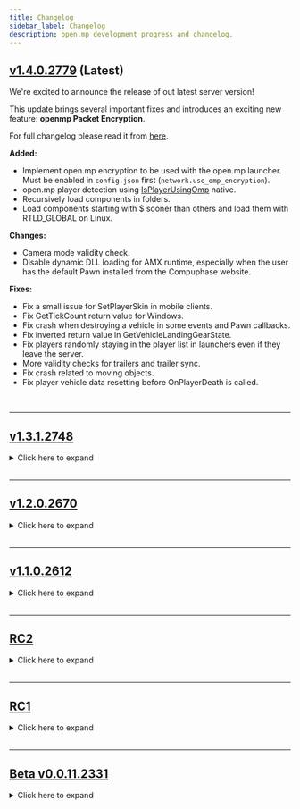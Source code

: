 ```yaml
---
title: Changelog
sidebar_label: Changelog
description: open.mp development progress and changelog.
---
```


## **[v1.4.0.2779](https://github.com/openmultiplayer/open.mp/releases/tag/v1.4.0.2779) (Latest)**

We're excited to announce the release of out latest server version!

This update brings several important fixes and introduces an exciting new feature: **openmp Packet Encryption**.

For full changelog please read it from [here](https://github.com/openmultiplayer/open.mp/releases/tag/v1.4.0.2779).

**Added:**

- Implement open.mp encryption to be used with the open.mp launcher. Must be enabled in `config.json` first (`network.use_omp_encryption`).
- open.mp player detection using [IsPlayerUsingOmp](scripting/functions/IsPlayerUsingOmp) native.
- Recursively load components in folders.
- Load components starting with $ sooner than others and load them with RTLD_GLOBAL on Linux.

**Changes:**

- Camera mode validity check.
- Disable dynamic DLL loading for AMX runtime, especially when the user has the default Pawn installed from the Compuphase website.

**Fixes:**

- Fix a small issue for SetPlayerSkin in mobile clients.
- Fix GetTickCount return value for Windows.
- Fix crash when destroying a vehicle in some events and Pawn callbacks.
- Fix inverted return value in GetVehicleLandingGearState.
- Fix players randomly staying in the player list in launchers even if they leave the server.
- More validity checks for trailers and trailer sync.
- Fix crash related to moving objects.
- Fix player vehicle data resetting before OnPlayerDeath is called.

<br />

<hr />

## [v1.3.1.2748](https://github.com/openmultiplayer/open.mp/releases/tag/v1.3.1.2748)

<details>
<summary>Click here to expand</summary>

A new version of open.mp server is finally out, there has been a lot of fixes, bunch of performance improvements, and a few additions.

Our launcher also now received a new update which you can get by simply opening your launcher and updating it through the update dialog. For changelog please read it from here: https://github.com/openmultiplayer/launcher/releases/tag/v1.4.0

### Server

**Added:**

- Add server logo config variable to [config.json](server/config.json), allowing servers to set a logo to be shown in our launcher and discord status.
- Add more data validity checks for dialog responses.
- Add validity checks for menu rows.
- Add human readable HTTP errors.
- New definition for general SA-MP API compatibility. (`#define SAMP_COMPAT`)
- New definition to silence legacy scripting api warnings. (`#define LEGACY_SCRIPTING_API`)

**Changes:**

- Remove unnecessary OnPlayerConnect and OnPlayerDisconnect when a side script (filterscript) is (un)loaded. Instead introduced [OnScriptLoadPlayer](scripting/callbacks/OnScriptLoadPlayer) and [OnScriptUnloadPlayer](scripting/callbacks/OnScriptUnloadPlayer) callbacks.
- Remove bunch of pawn native deprecation from runtime warnings.
- Check CDN URL validity.
- Stop spectator sync being broadcasted.
- Default values for health and armour.
- Improve performance for responding to Scores And Pings RPC. (scoreboard)
- Change invalid weapon slot to `-1`

**Fixes:**

- Fix the infamous RakNet crash we've been dealing with since the beginning, affecting a few servers.
- Fix string not shown in rare cases of using format.
- Fix the problem with crashdetect not being able to find file name and line number when more than one script was loaded.
- Fix a lot of RakNet crashes and safer internal memory management.
- Fix several connection issues and proper internal player pool cleanups.
- Fix [GetGameText](scripting/functions/GetGameText) function giving incorrect/corrupt values.
- Fix open.mp windows version not loading when user's windows is set to a language with non-ascii names.
- Fix callback headings in `qawno/filterscript.new` and `qawno/gamemode.new` files.

</details>

<br />

<hr />

## [v1.2.0.2670](https://github.com/openmultiplayer/open.mp/releases/tag/v1.2.0.2670)

<details>
<summary>Click here to expand</summary>

We encourage every open.mp server to update to this version. There has been not only noticeable performance improvements, but also **critical security fixes**.

### Server

**Added:**

- New config variables to set banners and discord invite link to be shown in [open.mp launcher](https://github.com/openmultiplayer/launcher/releases/latest).
- New config variable for join messages. (`logging.log_connection_messages`)
- New config variable for animation validation. (`game.validate_animations`)
- New definition to allow mixed spelling functions in your code. (`#define MIXED_SPELLINGS`)

**Fixes:**

- A few security fixes.
- Announcer system now uses IPv4 by default, instead of using IPv6 when it's available.
- Fix `Get(Player)ObjectMaterial(Text)` returning colours in the wrong format and modelid.
- Fix `Get(Player)Gravity` returning integer instead of float.
- Validate damage reasons (weapons) in various places.
- Synchronize bans so multiple players are banned at once if needed.

</details>

<br />

<hr />

## [v1.1.0.2612](https://github.com/openmultiplayer/open.mp/releases/tag/v1.1.0.2612)

<details>
<summary>Click here to expand</summary>

open.mp is now out of RC phase, and we are happy to announce we are finally stable enough to go down the consistent development road. with v1.1.0.2612, we fixed a lot of bugs and issues, and resolved so many behavior differences. so make sure you update to latest builds and run your server smoothly.

open.mp launcher is finally out, you can now reliably browse servers, select a server you want to play on, and join it!
Bringing a lot of new features into it, you're going to have a much better experience compared to old experience you always had to have with samp launcher.
It can be found at https://github.com/openmultiplayer/launcher/releases

### Server

**Added:**

- x64 version of omp-server.
- Add `.so` to plugin names automatically.

**Changes:**

- Return `estimatedTime` in `Move(Player)Object` functions.

**Fixes:**

- Fixed `GetVehicleLastDriver` returning 0 when invalid `vehicleid` is passed.

</details>

<br />

<hr />

## [RC2](https://github.com/openmultiplayer/open.mp/releases/tag/v1-RC2)

<details>
<summary>Click here to expand</summary>

Release Candidate 2 (RC2) of the open.mp server.

### Server

**New functions:**

- [GetPlayerMarkerForPlayer](scripting/functions/GetPlayerMarkerForPlayer)

**Deprecated functions:**

- GetPlayer3DTextLabelVirtualW
- SetPlayer3DTextLabelDrawDist
- GetPlayer3DTextLabelDrawDist
- SendClientMessagef
- GameTextForPlayerf
- SendPlayerMessageToPlayerf
- SendClientMessageToAllf
- GameTextForAllf
- SendPlayerMessageToAllf
- SendRconCommandf
- AllowAdminTeleport
- GetPlayerPoolSize
- GetVehiclePoolSize
- GetActorPoolSize
- GetServerVarAsString
- GetServerVarAsFloat
- TextDrawColor
- TextDrawBoxColor
- TextDrawBackgroundColor
- TextDrawSetPreviewVehCol
- PlayerTextDrawColor
- PlayerTextDrawBoxColor
- PlayerTextDrawBackgroundColor
- PlayerTextDrawSetPreviewVehCol
- TextDrawGetColor
- TextDrawGetBoxColor
- TextDrawGetBackgroundColor
- TextDrawGetPreviewVehCol
- PlayerTextDrawGetColor
- PlayerTextDrawGetBoxColor
- PlayerTextDrawGetBackgroundCol
- PlayerTextDrawGetPreviewVehCol
- db_num_rows
- db_get_mem_handle
- db_get_result_mem_handle
- SelectObject
- EditObject
- EditPlayerObject
- CancelEdit
- SetObjectsDefaultCameraCol
- SetObjectNoCameraCol
- IsObjectNoCameraCol
- SetPlayerObjectNoCameraCol
- IsPlayerObjectNoCameraCol
- GetPlayerCameraTargetPlayerObj
- GetObjectTarget
- GetPlayerObjectTarget
- GetPlayerDialog
- fmkdir
- dcreate
- GetVehicleTower
- ChangeVehicleColor

**Fixes:**

- Fix `.so` being required on Linux legacy plugins.
- Attached objects are correctly shown to other players.
- Fix a crash when loading invalid pawn memory.

</details>

<br />

<hr />

## [RC1](https://github.com/openmultiplayer/open.mp/releases/tag/v1-RC1)

<details>
<summary>Click here to expand</summary>

[Release Candidate 1 (RC1)](https://www.open.mp/blog/release-candidate-1) of the open.mp server! We're now out of beta.

### Server

**Added:**

- Added `\{Float, _\}:...` to `AddMenuItem`, `Create3DTextLabel`, `CreateMenu`, `CreatePlayer3DTextLabel`, `CreatePlayerTextDraw`, `GameTextForAll`, `GameTextForPlayer`, `PlayerTextDrawSetString`, `SendClientMessage`, `SendClientMessageToAll`, `SendRconCommand`, `SetMenuColumnHeader`, `SetObjectMaterialText`, `SetPlayerObjectMaterialText`, `SetPVarString`, `SetSVarString`, `ShowPlayerDialog`, `TextDrawCreate`, `TextDrawSetString`, `Update3DTextLabelText`, `UpdatePlayer3DTextLabelText` functions. They all format now.

**Fixes:**

- Memory reduction.

</details>

<br />

<hr />

## [Beta v0.0.11.2331](https://github.com/openmultiplayer/open.mp/releases/tag/v0.0.11.2331)

<details>
<summary>Click here to expand</summary>

### Server

**New functions:**

- [TogglePlayerWidescreen](scripting/functions/TogglePlayerWidescreen)
- [IsPlayerWidescreenToggled](scripting/functions/IsPlayerWidescreenToggled)
- [GetSpawnInfo](scripting/functions/GetSpawnInfo)
- [GetPlayerSkillLevel](scripting/functions/GetPlayerSkillLevel)
- [GetPlayerWeather](scripting/functions/GetPlayerWeather)
- [IsPlayerCheckpointActive](scripting/functions/IsPlayerCheckpointActive)
- [GetPlayerCheckpoint](scripting/functions/GetPlayerCheckpoint)
- [IsPlayerRaceCheckpointActive](scripting/functions/IsPlayerRaceCheckpointActive)
- [GetPlayerRaceCheckpoint](scripting/functions/GetPlayerRaceCheckpoint)
- [GetPlayerWorldBounds](scripting/functions/GetPlayerWorldBounds)
- [IsPlayerInModShop](scripting/functions/IsPlayerInModShop)
- [GetPlayerSirenState](scripting/functions/GetPlayerSirenState)
- [GetPlayerLandingGearState](scripting/functions/GetPlayerLandingGearState)
- [GetPlayerHydraReactorAngle](scripting/functions/GetPlayerHydraReactorAngle)
- [GetPlayerTrainSpeed](scripting/functions/GetPlayerTrainSpeed)
- [GetPlayerZAim](scripting/functions/GetPlayerZAim)
- [GetPlayerSurfingOffsets](scripting/functions/GetPlayerSurfingOffsets)
- [GetPlayerRotationQuat](scripting/functions/GetPlayerRotationQuat)
- [GetPlayerDialogID](scripting/functions/GetPlayerDialogID)
- [GetPlayerSpectateID](scripting/functions/GetPlayerSpectateID)
- [GetPlayerSpectateType](scripting/functions/GetPlayerSpectateType)
- [GetPlayerRawIp](scripting/functions/GetPlayerRawIp)
- [SetPlayerGravity](scripting/functions/SetPlayerGravity)
- [GetPlayerGravity](scripting/functions/GetPlayerGravity)
- [SetPlayerAdmin](scripting/functions/SetPlayerAdmin)
- [IsPlayerSpawned](scripting/functions/IsPlayerSpawned)
- [IsPlayerControllable](scripting/functions/IsPlayerControllable)
- [IsPlayerCameraTargetEnabled](scripting/functions/IsPlayerCameraTargetEnabled)
- [TogglePlayerGhostMode](scripting/functions/TogglePlayerGhostMode)
- [GetPlayerGhostMode](scripting/functions/GetPlayerGhostMode)
- [GetPlayerBuildingsRemoved](scripting/functions/GetPlayerBuildingsRemoved)
- [GetPlayerAttachedObject](scripting/functions/GetPlayerAttachedObject)
- [SendClientMessagef](scripting/functions/SendClientMessagef)
- [GameTextForPlayerf](scripting/functions/GameTextForPlayerf)
- [SendPlayerMessageToPlayerf](scripting/functions/SendPlayerMessageToPlayerf)
- [RemovePlayerWeapon](scripting/functions/RemovePlayerWeapon)
- [HidePlayerDialog](scripting/functions/HidePlayerDialog)
- [IsPlayerUsingOfficialClient](scripting/functions/IsPlayerUsingOfficialClient)
- [AllowPlayerTeleport](scripting/functions/AllowPlayerTeleport)
- [IsPlayerTeleportAllowed](scripting/functions/IsPlayerTeleportAllowed)
- [AllowPlayerWeapons](scripting/functions/AllowPlayerWeapons)
- [ArePlayerWeaponsAllowed](scripting/functions/ArePlayerWeaponsAllowed)
- [IsValidTextDraw](scripting/functions/IsValidTextDraw)
- [IsTextDrawVisibleForPlayer](scripting/functions/IsTextDrawVisibleForPlayer)
- [TextDrawGetString](scripting/functions/TextDrawGetString)
- [TextDrawSetPos](scripting/functions/TextDrawSetPos)
- [TextDrawGetLetterSize](scripting/functions/TextDrawGetLetterSize)
- [TextDrawGetTextSize](scripting/functions/TextDrawGetTextSize)
- [TextDrawGetPos](scripting/functions/TextDrawGetPos)
- [TextDrawGetColor](scripting/functions/TextDrawGetColor)
- [TextDrawGetBoxColor](scripting/functions/TextDrawGetBoxColor)
- [TextDrawGetBackgroundColor](scripting/functions/TextDrawGetBackgroundColor)
- [TextDrawGetShadow](scripting/functions/TextDrawGetShadow)
- [TextDrawGetOutline](scripting/functions/TextDrawGetOutline)
- [TextDrawGetFont](scripting/functions/TextDrawGetFont)
- [TextDrawIsBox](scripting/functions/TextDrawIsBox)
- [TextDrawIsProportional](scripting/functions/TextDrawIsProportional)
- [TextDrawIsSelectable](scripting/functions/TextDrawIsSelectable)
- [TextDrawGetAlignment](scripting/functions/TextDrawGetAlignment)
- [TextDrawGetPreviewModel](scripting/functions/TextDrawGetPreviewModel)
- [TextDrawGetPreviewRot](scripting/functions/TextDrawGetPreviewRot)
- [TextDrawGetPreviewVehCol](scripting/functions/TextDrawGetPreviewVehCol)
- [TextDrawSetStringForPlayer](scripting/functions/TextDrawSetStringForPlayer)
- [IsValidPlayerTextDraw](scripting/functions/IsValidPlayerTextDraw)
- [IsPlayerTextDrawVisible](scripting/functions/IsPlayerTextDrawVisible)
- [PlayerTextDrawGetString](scripting/functions/PlayerTextDrawGetString)
- [PlayerTextDrawSetPos](scripting/functions/PlayerTextDrawSetPos)
- [PlayerTextDrawGetLetterSize](scripting/functions/PlayerTextDrawGetLetterSize)
- [PlayerTextDrawGetTextSize](scripting/functions/PlayerTextDrawGetTextSize)
- [PlayerTextDrawGetPos](scripting/functions/PlayerTextDrawGetPos)
- [PlayerTextDrawGetColor](scripting/functions/PlayerTextDrawGetColor)
- [PlayerTextDrawGetBoxColor](scripting/functions/PlayerTextDrawGetBoxColor)
- [PlayerTextDrawGetBackgroundCol](scripting/functions/PlayerTextDrawGetBackgroundCol)
- [PlayerTextDrawGetShadow](scripting/functions/PlayerTextDrawGetShadow)
- [PlayerTextDrawGetOutline](scripting/functions/PlayerTextDrawGetOutline)
- [PlayerTextDrawGetFont](scripting/functions/PlayerTextDrawGetFont)
- [PlayerTextDrawIsBox](scripting/functions/PlayerTextDrawIsBox)
- [PlayerTextDrawIsProportional](scripting/functions/PlayerTextDrawIsProportional)
- [PlayerTextDrawIsSelectable](scripting/functions/PlayerTextDrawIsSelectable)
- [PlayerTextDrawGetAlignment](scripting/functions/PlayerTextDrawGetAlignment)
- [PlayerTextDrawGetPreviewModel](scripting/functions/PlayerTextDrawGetPreviewModel)
- [PlayerTextDrawGetPreviewRot](scripting/functions/PlayerTextDrawGetPreviewRot)
- [PlayerTextDrawGetPreviewVehCol](scripting/functions/PlayerTextDrawGetPreviewVehCol)
- [IsValidGangZone](scripting/functions/IsValidGangZone)
- [IsPlayerInGangZone](scripting/functions/IsPlayerInGangZone)
- [IsGangZoneVisibleForPlayer](scripting/functions/IsGangZoneVisibleForPlayer)
- [GangZoneGetColorForPlayer](scripting/functions/GangZoneGetColorForPlayer)
- [GangZoneGetFlashColorForPlayer](scripting/functions/GangZoneGetFlashColorForPlayer)
- [IsGangZoneFlashingForPlayer](scripting/functions/IsGangZoneFlashingForPlayer)
- [GangZoneGetPos](scripting/functions/GangZoneGetPos)
- [UseGangZoneCheck](scripting/functions/UseGangZoneCheck)
- [CreatePlayerGangZone](scripting/functions/CreatePlayerGangZone)
- [PlayerGangZoneDestroy](scripting/functions/PlayerGangZoneDestroy)
- [PlayerGangZoneShow](scripting/functions/PlayerGangZoneShow)
- [PlayerGangZoneHide](scripting/functions/PlayerGangZoneHide)
- [PlayerGangZoneFlash](scripting/functions/PlayerGangZoneFlash)
- [PlayerGangZoneStopFlash](scripting/functions/PlayerGangZoneStopFlash)
- [IsValidPlayerGangZone](scripting/functions/IsValidPlayerGangZone)
- [IsPlayerInPlayerGangZone](scripting/functions/IsPlayerInPlayerGangZone)
- [IsPlayerGangZoneVisible](scripting/functions/IsPlayerGangZoneVisible)
- [PlayerGangZoneGetColor](scripting/functions/PlayerGangZoneGetColor)
- [PlayerGangZoneGetFlashColor](scripting/functions/PlayerGangZoneGetFlashColor)
- [IsPlayerGangZoneFlashing](scripting/functions/IsPlayerGangZoneFlashing)
- [PlayerGangZoneGetPos](scripting/functions/PlayerGangZoneGetPos)
- [UsePlayerGangZoneCheck](scripting/functions/UsePlayerGangZoneCheck)
- [GetObjectDrawDistance](scripting/functions/GetObjectDrawDistance)
- [GetObjectMoveSpeed](scripting/functions/GetObjectMoveSpeed)
- [GetObjectTarget](scripting/functions/GetObjectTarget)
- [GetObjectMovingTargetPos](scripting/functions/GetObjectMovingTargetPos)
- [GetObjectMovingTargetRot](scripting/functions/GetObjectMovingTargetRot)
- [GetObjectAttachedData](scripting/functions/GetObjectAttachedData)
- [GetObjectAttachedOffset](scripting/functions/GetObjectAttachedOffset)
- [GetObjectSyncRotation](scripting/functions/GetObjectSyncRotation)
- [IsObjectMaterialSlotUsed](scripting/functions/IsObjectMaterialSlotUsed)
- [GetObjectMaterial](scripting/functions/GetObjectMaterial)
- [GetObjectMaterialText](scripting/functions/GetObjectMaterialText)
- [IsObjectNoCameraCol](scripting/functions/IsObjectNoCameraCol)
- [GetPlayerObjectDrawDistance](scripting/functions/GetPlayerObjectDrawDistance)
- [SetPlayerObjectMoveSpeed](scripting/functions/SetPlayerObjectMoveSpeed)
- [GetPlayerObjectMoveSpeed](scripting/functions/GetPlayerObjectMoveSpeed)
- [GetPlayerObjectTarget](scripting/functions/GetPlayerObjectTarget)
- [GetPlayerObjectMovingTargetPos](scripting/functions/GetPlayerObjectMovingTargetPos)
- [GetPlayerObjectMovingTargetRot](scripting/functions/GetPlayerObjectMovingTargetRot)
- [GetPlayerObjectAttachedData](scripting/functions/GetPlayerObjectAttachedData)
- [GetPlayerObjectAttachedOffset](scripting/functions/GetPlayerObjectAttachedOffset)
- [GetPlayerObjectSyncRotation](scripting/functions/GetPlayerObjectSyncRotation)
- [IsPlayerObjectMaterialSlotUsed](scripting/functions/IsPlayerObjectMaterialSlotUsed)
- [GetPlayerObjectMaterial](scripting/functions/GetPlayerObjectMaterial)
- [GetPlayerObjectMaterialText](scripting/functions/GetPlayerObjectMaterialText)
- [IsPlayerObjectNoCameraCol](scripting/functions/IsPlayerObjectNoCameraCol)
- [GetPlayerSurfingPlayerObjectID](scripting/functions/GetPlayerSurfingPlayerObjectID)
- [GetPlayerCameraTargetPlayerObj](scripting/functions/GetPlayerCameraTargetPlayerObj)
- [GetObjectType](scripting/functions/GetObjectType)
- [IsValidPickup](scripting/functions/IsValidPickup)
- [IsPickupStreamedIn](scripting/functions/IsPickupStreamedIn)
- [GetPickupPos](scripting/functions/GetPickupPos)
- [GetPickupModel](scripting/functions/GetPickupModel)
- [GetPickupType](scripting/functions/GetPickupType)
- [GetPickupVirtualWorld](scripting/functions/GetPickupVirtualWorld)
- [SetPickupPos](scripting/functions/SetPickupPos)
- [SetPickupModel](scripting/functions/SetPickupModel)
- [SetPickupType](scripting/functions/SetPickupType)
- [SetPickupVirtualWorld](scripting/functions/SetPickupVirtualWorld)
- [ShowPickupForPlayer](scripting/functions/ShowPickupForPlayer)
- [HidePickupForPlayer](scripting/functions/HidePickupForPlayer)
- [IsPickupHiddenForPlayer](scripting/functions/IsPickupHiddenForPlayer)
- [IsMenuDisabled](scripting/functions/IsMenuDisabled)
- [IsMenuRowDisabled](scripting/functions/IsMenuRowDisabled)
- [GetMenuColumns](scripting/functions/GetMenuColumns)
- [GetMenuItems](scripting/functions/GetMenuItems)
- [GetMenuPos](scripting/functions/GetMenuPos)
- [GetMenuColumnWidth](scripting/functions/GetMenuColumnWidth)
- [GetMenuColumnHeader](scripting/functions/GetMenuColumnHeader)
- [GetMenuItem](scripting/functions/GetMenuItem)
- [IsValid3DTextLabel](scripting/functions/IsValid3DTextLabel)
- [Is3DTextLabelStreamedIn](scripting/functions/Is3DTextLabelStreamedIn)
- [Get3DTextLabelText](scripting/functions/Get3DTextLabelText)
- [Get3DTextLabelColor](scripting/functions/Get3DTextLabelColor)
- [Get3DTextLabelPos](scripting/functions/Get3DTextLabelPos)
- [Set3DTextLabelDrawDistance](scripting/functions/Set3DTextLabelDrawDistance)
- [Get3DTextLabelDrawDistance](scripting/functions/Get3DTextLabelDrawDistance)
- [Get3DTextLabelLOS](scripting/functions/Get3DTextLabelLOS)
- [Set3DTextLabelLOS](scripting/functions/Set3DTextLabelLOS)
- [Set3DTextLabelVirtualWorld](scripting/functions/Set3DTextLabelVirtualWorld)
- [Get3DTextLabelVirtualWorld](scripting/functions/Get3DTextLabelVirtualWorld)
- [Get3DTextLabelAttachedData](scripting/functions/Get3DTextLabelAttachedData)
- [IsValidPlayer3DTextLabel](scripting/functions/IsValidPlayer3DTextLabel)
- [GetPlayer3DTextLabelText](scripting/functions/GetPlayer3DTextLabelText)
- [GetPlayer3DTextLabelColor](scripting/functions/GetPlayer3DTextLabelColor)
- [GetPlayer3DTextLabelPos](scripting/functions/GetPlayer3DTextLabelPos)
- [SetPlayer3DTextLabelDrawDist](scripting/functions/SetPlayer3DTextLabelDrawDist)
- [GetPlayer3DTextLabelDrawDist](scripting/functions/GetPlayer3DTextLabelDrawDist)
- [GetPlayer3DTextLabelLOS](scripting/functions/GetPlayer3DTextLabelLOS)
- [SetPlayer3DTextLabelLOS](scripting/functions/SetPlayer3DTextLabelLOS)
- [GetPlayer3DTextLabelVirtualW](scripting/functions/GetPlayer3DTextLabelVirtualW)
- [GetPlayer3DTextLabelAttached](scripting/functions/GetPlayer3DTextLabelAttached)
- [GetVehicleSpawnInfo](scripting/functions/GetVehicleSpawnInfo)
- [SetVehicleSpawnInfo](scripting/functions/SetVehicleSpawnInfo)
- [GetVehicleColor](scripting/functions/GetVehicleColor)
- [GetVehiclePaintjob](scripting/functions/GetVehiclePaintjob)
- [GetVehicleInterior](scripting/functions/GetVehicleInterior)
- [GetVehicleNumberPlate](scripting/functions/GetVehicleNumberPlate)
- [SetVehicleRespawnDelay](scripting/functions/SetVehicleRespawnDelay)
- [GetVehicleRespawnDelay](scripting/functions/GetVehicleRespawnDelay)
- [GetVehicleTower](scripting/functions/GetVehicleTower)
- [GetVehicleCab](scripting/functions/GetVehicleCab)
- [GetVehicleOccupiedTick](scripting/functions/GetVehicleOccupiedTick)
- [HasVehicleBeenOccupied](scripting/functions/HasVehicleBeenOccupied)
- [IsVehicleOccupied](scripting/functions/IsVehicleOccupied)
- [GetVehicleRespawnTick](scripting/functions/GetVehicleRespawnTick)
- [IsVehicleDead](scripting/functions/IsVehicleDead)
- [ToggleVehicleSirenEnabled](scripting/functions/ToggleVehicleSirenEnabled)
- [IsVehicleSirenEnabled](scripting/functions/IsVehicleSirenEnabled)
- [GetVehicleModelCount](scripting/functions/GetVehicleModelCount)
- [GetVehicleLastDriver](scripting/functions/GetVehicleLastDriver)
- [GetVehicleDriver](scripting/functions/GetVehicleDriver)
- [GetVehicleModelsUsed](scripting/functions/GetVehicleModelsUsed)
- [GetVehicleSirenState](scripting/functions/GetVehicleSirenState)
- [GetVehicleLandingGearState](scripting/functions/GetVehicleLandingGearState)
- [GetVehicleHydraReactorAngle](scripting/functions/GetVehicleHydraReactorAngle)
- [GetVehicleTrainSpeed](scripting/functions/GetVehicleTrainSpeed)
- [GetVehicleMatrix](scripting/functions/GetVehicleMatrix)
- [GetActorSkin](scripting/functions/GetActorSkin)
- [SetActorSkin](scripting/functions/SetActorSkin)
- [GetActorSpawnInfo](scripting/functions/GetActorSpawnInfo)
- [GetActorAnimation](scripting/functions/GetActorAnimation)
- [ToggleChatTextReplacement](scripting/functions/ToggleChatTextReplacement)
- [ChatTextReplacementToggled](scripting/functions/ChatTextReplacementToggled)
- [GetAvailableClasses](scripting/functions/GetAvailableClasses)
- [GetPlayerClass](scripting/functions/GetPlayerClass)
- [EditPlayerClass](scripting/functions/EditPlayerClass)
- [GetWeaponSlot](scripting/functions/GetWeaponSlot)
- [ClearBanList](scripting/functions/ClearBanList)
- [IsBanned](scripting/functions/IsBanned)
- [IsValidNickName](scripting/functions/IsValidNickName)
- [AllowNickNameCharacter](scripting/functions/AllowNickNameCharacter)
- [IsNickNameCharacterAllowed](scripting/functions/IsNickNameCharacterAllowed)
- [AddServerRule](scripting/functions/AddServerRule)
- [SetServerRule](scripting/functions/SetServerRule)
- [IsValidServerRule](scripting/functions/IsValidServerRule)
- [RemoveServerRule](scripting/functions/RemoveServerRule)
- [SendClientMessageToAllf](scripting/functions/SendClientMessageToAllf)
- [GameTextForAllf](scripting/functions/GameTextForAllf)
- [SendPlayerMessageToAllf](scripting/functions/SendPlayerMessageToAllf)
- [SendRconCommandf](scripting/functions/SendRconCommandf)
- [GetRunningTimers](scripting/functions/GetRunningTimers)
- [GetVehicles](scripting/functions/GetVehicles)
- [GetPlayers](scripting/functions/GetPlayers)
- [GetActors](scripting/functions/GetActors)
- [AllowAdminTeleport](scripting/functions/AllowAdminTeleport)
- [IsAdminTeleportAllowed](scripting/functions/IsAdminTeleportAllowed)
- [AllowInteriorWeapons](scripting/functions/AllowInteriorWeapons)
- [AreInteriorWeaponsAllowed](scripting/functions/AreInteriorWeaponsAllowed)
- [AreAllAnimationsEnabled](scripting/functions/AreAllAnimationsEnabled)
- [EnableAllAnimations](scripting/functions/EnableAllAnimations)
- [GetWeather](scripting/functions/GetWeather)

**New callbacks:**

- [OnPlayerEnterGangZone](scripting/callbacks/OnPlayerEnterGangZone)
- [OnPlayerLeaveGangZone](scripting/callbacks/OnPlayerLeaveGangZone)
- [OnPlayerClickGangZone](scripting/callbacks/OnPlayerClickGangZone)
- [OnPlayerEnterPlayerGangZone](scripting/callbacks/OnPlayerEnterPlayerGangZone)
- [OnPlayerLeavePlayerGangZone](scripting/callbacks/OnPlayerLeavePlayerGangZone)
- [OnPlayerClickPlayerGangZone](scripting/callbacks/OnPlayerClickPlayerGangZone)
- [OnPickupStreamIn](../scripting/callbacks/OnPickupStreamIn)
- [OnPickupStreamOut](../scripting/callbacks/OnPickupStreamOut)
- [OnPlayerPickUpPlayerPickup](../scripting/callbacks/OnPlayerPickUpPlayerPickup)
- [OnPlayerPickupStreamIn](../scripting/callbacks/OnPlayerPickupStreamIn)
- [OnPlayerPickupStreamOut](../scripting/callbacks/OnPlayerPickupStreamOut)

</details>

